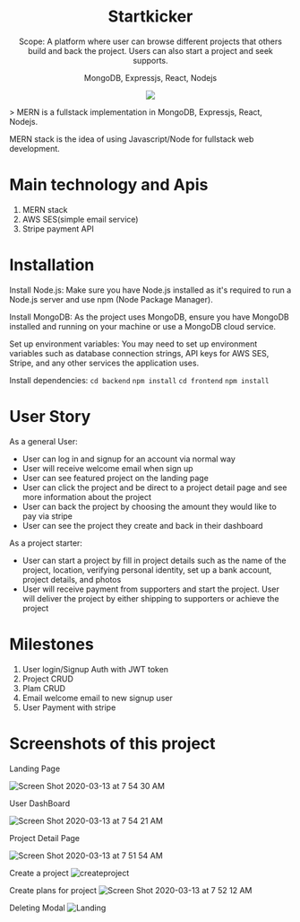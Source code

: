 <h1 align="center">
Startkicker
</h1>
<p align="center">
Scope: A platform where user can browse different projects that others build and back the project. Users can also start a project and seek supports.
</p>
<p align="center">
MongoDB, Expressjs, React, Nodejs
</p>
<p align="center">
  
   <a href="https://github.com/amazingshellyyy/startkicker/blob/master/LICENSE">
      <img src="https://img.shields.io/badge/License-MIT-green.svg" />
   </a>
  
</p>
> MERN is a fullstack implementation in MongoDB, Expressjs, React, Nodejs.

MERN stack is the idea of using Javascript/Node for fullstack web development.


# Main technology and Apis
  1. MERN stack
  2. AWS SES(simple email service)
  3. Stripe payment API

# Installation
  Install Node.js:
  Make sure you have Node.js installed as it's required to run a Node.js server and use npm (Node Package Manager).

  Install MongoDB:
  As the project uses MongoDB, ensure you have MongoDB installed and running on your machine or use a MongoDB cloud service.

  Set up environment variables:
  You may need to set up environment variables such as database connection strings, API keys for AWS SES, Stripe, and any other services the application uses.

  Install dependencies:
  `cd backend`
  `npm install`
  `cd frontend`
  `npm install`


# User Story
As a general User:
- User can log in and signup for an account via normal way 
- User will receive welcome email when sign up
- User can see featured project on the landing page 
- User can click the project and be direct to a project detail page and see more information about the project
- User can back the project by choosing the amount they would like to pay via stripe
- User can see the project they create and back in their dashboard

As a project starter:
- User can start a project by fill in project details such as the name of the project, location, verifying personal identity, set up a bank account, project details, and photos
- User will receive payment from supporters and start the project. User will deliver the project by either shipping to supporters or achieve the project

# Milestones
  1. User login/Signup Auth with JWT token
  2. Project CRUD
  3. Plam CRUD
  4. Email welcome email to new signup user
  5. User Payment with stripe 

# Screenshots of this project

Landing Page

![Screen Shot 2020-03-13 at 7 54 30 AM](https://i.imgur.com/K0Caf1i.png)

User DashBoard

![Screen Shot 2020-03-13 at 7 54 21 AM](https://i.imgur.com/OhN3TRn.png)

Project Detail Page

![Screen Shot 2020-03-13 at 7 51 54 AM](https://i.imgur.com/sAAJl4R.png)

Create a project
![createproject](https://i.imgur.com/8Iv3m0G.png)

Create plans for project
![Screen Shot 2020-03-13 at 7 52 12 AM](https://i.imgur.com/dFdvIFh.png)

Deleting Modal
![Landing](https://i.imgur.com/rWUCslj.png)


